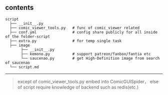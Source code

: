 ## contents

```shell
script
  ├── __init__.py
  ├── comic_viewer_tools.py   # func of comic_viewer related
  ├── conf.yml                # config share publicly for all inside of the folder-script
  ├── extra.py                # for temp single task 
  ├── image
       ├── __init__.py
       ├── kemono.py          # support patreon/fanbox/fantia etc
       └── saucenao.py        # get High-Definition image from search of saucenao
  └── script.md
```

---
> except of comic_viewer_tools.py embed into ComicGUISpider，
> else of script require knowledge of backend such as redis(etc.)